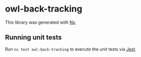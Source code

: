 # owl-back-tracking

This library was generated with [Nx](https://nx.dev).

## Running unit tests

Run `nx test owl-back-tracking` to execute the unit tests via [Jest](https://jestjs.io).
